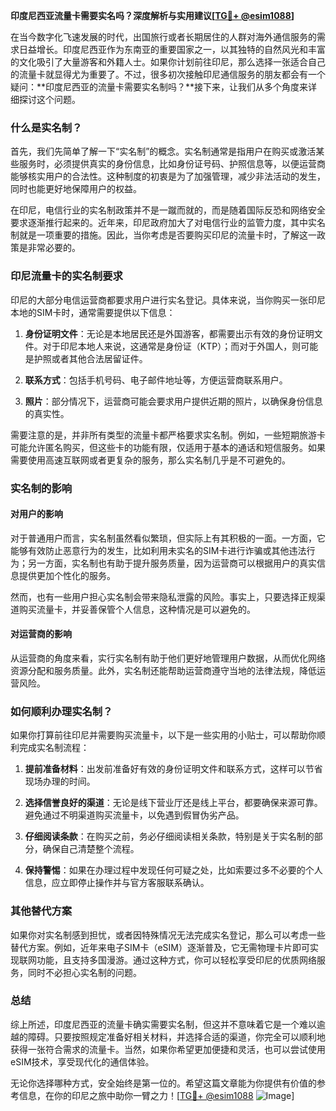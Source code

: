 **印度尼西亚流量卡需要实名吗？深度解析与实用建议[[TG💪+ @esim1088](https://t.me/s/esim1088)]**

在当今数字化飞速发展的时代，出国旅行或者长期居住的人群对海外通信服务的需求日益增长。印度尼西亚作为东南亚的重要国家之一，以其独特的自然风光和丰富的文化吸引了大量游客和外籍人士。如果你计划前往印尼，那么选择一张适合自己的流量卡就显得尤为重要了。不过，很多初次接触印尼通信服务的朋友都会有一个疑问：**印度尼西亚的流量卡需要实名制吗？**接下来，让我们从多个角度来详细探讨这个问题。

### 什么是实名制？

首先，我们先简单了解一下“实名制”的概念。实名制通常是指用户在购买或激活某些服务时，必须提供真实的身份信息，比如身份证号码、护照信息等，以便运营商能够核实用户的合法性。这种制度的初衷是为了加强管理，减少非法活动的发生，同时也能更好地保障用户的权益。

在印尼，电信行业的实名制政策并不是一蹴而就的，而是随着国际反恐和网络安全要求逐渐推行起来的。近年来，印尼政府加大了对电信行业的监管力度，其中实名制就是一项重要的措施。因此，当你考虑是否要购买印尼的流量卡时，了解这一政策是非常必要的。

### 印尼流量卡的实名制要求

印尼的大部分电信运营商都要求用户进行实名登记。具体来说，当你购买一张印尼本地的SIM卡时，通常需要提供以下信息：

1. **身份证明文件**：无论是本地居民还是外国游客，都需要出示有效的身份证明文件。对于印尼本地人来说，这通常是身份证（KTP）；而对于外国人，则可能是护照或者其他合法居留证件。
   
2. **联系方式**：包括手机号码、电子邮件地址等，方便运营商联系用户。

3. **照片**：部分情况下，运营商可能会要求用户提供近期的照片，以确保身份信息的真实性。

需要注意的是，并非所有类型的流量卡都严格要求实名制。例如，一些短期旅游卡可能允许匿名购买，但这些卡的功能有限，仅适用于基本的通话和短信服务。如果需要使用高速互联网或者更复杂的服务，那么实名制几乎是不可避免的。

### 实名制的影响

#### 对用户的影响

对于普通用户而言，实名制虽然看似繁琐，但实际上有其积极的一面。一方面，它能够有效防止恶意行为的发生，比如利用未实名的SIM卡进行诈骗或其他违法行为；另一方面，实名制也有助于提升服务质量，因为运营商可以根据用户的真实信息提供更加个性化的服务。

然而，也有一些用户担心实名制会带来隐私泄露的风险。事实上，只要选择正规渠道购买流量卡，并妥善保管个人信息，这种情况是可以避免的。

#### 对运营商的影响

从运营商的角度来看，实行实名制有助于他们更好地管理用户数据，从而优化网络资源分配和服务质量。此外，实名制还能帮助运营商遵守当地的法律法规，降低运营风险。

### 如何顺利办理实名制？

如果你打算前往印尼并需要购买流量卡，以下是一些实用的小贴士，可以帮助你顺利完成实名制流程：

1. **提前准备材料**：出发前准备好有效的身份证明文件和联系方式，这样可以节省现场办理的时间。

2. **选择信誉良好的渠道**：无论是线下营业厅还是线上平台，都要确保来源可靠。避免通过不明渠道购买流量卡，以免遇到假冒伪劣产品。

3. **仔细阅读条款**：在购买之前，务必仔细阅读相关条款，特别是关于实名制的部分，确保自己清楚整个流程。

4. **保持警惕**：如果在办理过程中发现任何可疑之处，比如索要过多不必要的个人信息，应立即停止操作并与官方客服联系确认。

### 其他替代方案

如果你对实名制感到担忧，或者因特殊情况无法完成实名登记，那么可以考虑一些替代方案。例如，近年来电子SIM卡（eSIM）逐渐普及，它无需物理卡片即可实现联网功能，且支持多国漫游。通过这种方式，你可以轻松享受印尼的优质网络服务，同时不必担心实名制的问题。

### 总结

综上所述，印度尼西亚的流量卡确实需要实名制，但这并不意味着它是一个难以逾越的障碍。只要按照规定准备好相关材料，并选择合适的渠道，你完全可以顺利地获得一张符合需求的流量卡。当然，如果你希望更加便捷和灵活，也可以尝试使用eSIM技术，享受现代化的通信体验。

无论你选择哪种方式，安全始终是第一位的。希望这篇文章能为你提供有价值的参考信息，在你的印尼之旅中助你一臂之力！[[TG💪+ @esim1088](https://t.me/s/esim1088) ![Image](https://i.postimg.cc/4NQfJmqS/Snipaste-2025-05-13-00-14-12.png)]